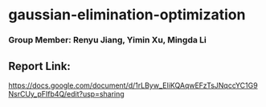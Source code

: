 # gaussian-elimination-optimization
### Group Member: Renyu Jiang, Yimin Xu, Mingda Li
## Report Link:
https://docs.google.com/document/d/1rLByw_EIiKQAqwEFzTsJNqccYC1G9NsrCUy_pFIfb4Q/edit?usp=sharing
